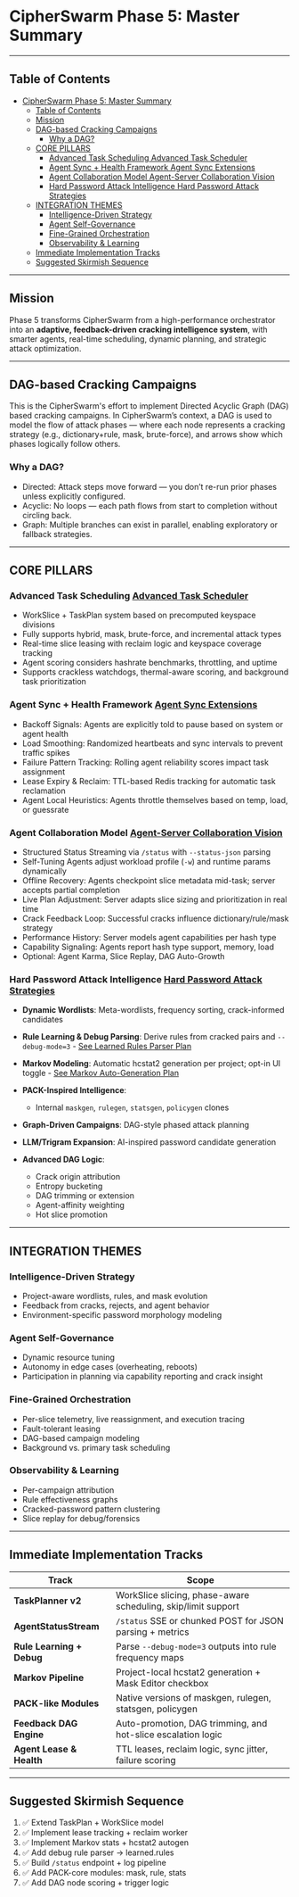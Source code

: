 # CipherSwarm Phase 5: Master Summary

---

## Table of Contents

<!-- mdformat-toc start --slug=github --no-anchors --maxlevel=3 --minlevel=1 -->

- [CipherSwarm Phase 5: Master Summary](#cipherswarm-phase-5-master-summary)
  - [Table of Contents](#table-of-contents)
  - [Mission](#mission)
  - [DAG-based Cracking Campaigns](#dag-based-cracking-campaigns)
    - [Why a DAG?](#why-a-dag)
  - [CORE PILLARS](#core-pillars)
    - [Advanced Task Scheduling Advanced Task Scheduler](#advanced-task-scheduling-advanced-task-scheduler)
    - [Agent Sync + Health Framework Agent Sync Extensions](#agent-sync--health-framework-agent-sync-extensions)
    - [Agent Collaboration Model Agent-Server Collaboration Vision](#agent-collaboration-model-agent-server-collaboration-vision)
    - [Hard Password Attack Intelligence Hard Password Attack Strategies](#hard-password-attack-intelligence-hard-password-attack-strategies)
  - [INTEGRATION THEMES](#integration-themes)
    - [Intelligence-Driven Strategy](#intelligence-driven-strategy)
    - [Agent Self-Governance](#agent-self-governance)
    - [Fine-Grained Orchestration](#fine-grained-orchestration)
    - [Observability & Learning](#observability--learning)
  - [Immediate Implementation Tracks](#immediate-implementation-tracks)
  - [Suggested Skirmish Sequence](#suggested-skirmish-sequence)

<!-- mdformat-toc end -->

---

## Mission

Phase 5 transforms CipherSwarm from a high-performance orchestrator into an **adaptive, feedback-driven cracking intelligence system**, with smarter agents, real-time scheduling, dynamic planning, and strategic attack optimization.

---

## DAG-based Cracking Campaigns

This is the CipherSwarm's effort to implement Directed Acyclic Graph (DAG) based cracking campaigns. In CipherSwarm’s context, a DAG is used to model the flow of attack phases — where each node represents a cracking strategy (e.g., dictionary+rule, mask, brute-force), and arrows show which phases logically follow others.

### Why a DAG?

- Directed: Attack steps move forward — you don’t re-run prior phases unless explicitly configured.
- Acyclic: No loops — each path flows from start to completion without circling back.
- Graph: Multiple branches can exist in parallel, enabling exploratory or fallback strategies.

---

## CORE PILLARS

### **Advanced Task Scheduling** [Advanced Task Scheduler](advanced_task_scheduler.md)

- WorkSlice + TaskPlan system based on precomputed keyspace divisions
- Fully supports hybrid, mask, brute-force, and incremental attack types
- Real-time slice leasing with reclaim logic and keyspace coverage tracking
- Agent scoring considers hashrate benchmarks, throttling, and uptime
- Supports crackless watchdogs, thermal-aware scoring, and background task prioritization

### **Agent Sync + Health Framework** [Agent Sync Extensions](agent_sync_extensions.md)

- Backoff Signals: Agents are explicitly told to pause based on system or agent health
- Load Smoothing: Randomized heartbeats and sync intervals to prevent traffic spikes
- Failure Pattern Tracking: Rolling agent reliability scores impact task assignment
- Lease Expiry & Reclaim: TTL-based Redis tracking for automatic task reclamation
- Agent Local Heuristics: Agents throttle themselves based on temp, load, or guessrate

### **Agent Collaboration Model** [Agent-Server Collaboration Vision](agent-server-collaboration-vision.md)

- Structured Status Streaming via `/status` with `--status-json` parsing
- Self-Tuning Agents adjust workload profile (`-w`) and runtime params dynamically
- Offline Recovery: Agents checkpoint slice metadata mid-task; server accepts partial completion
- Live Plan Adjustment: Server adapts slice sizing and prioritization in real time
- Crack Feedback Loop: Successful cracks influence dictionary/rule/mask strategy
- Performance History: Server models agent capabilities per hash type
- Capability Signaling: Agents report hash type support, memory, load
- Optional: Agent Karma, Slice Replay, DAG Auto-Growth

### **Hard Password Attack Intelligence** [Hard Password Attack Strategies](hard_password_attack_strategies.md)

- **Dynamic Wordlists**: Meta-wordlists, frequency sorting, crack-informed candidates

- **Rule Learning & Debug Parsing**: Derive rules from cracked pairs and `--debug-mode=3` - [See Learned Rules Parser Plan](learned_rules_parser_plan.md)

- **Markov Modeling**: Automatic hcstat2 generation per project; opt-in UI toggle - [See Markov Auto-Generation Plan](markov_autogen_plan.md)

- **PACK-Inspired Intelligence**:

    - Internal `maskgen`, `rulegen`, `statsgen`, `policygen` clones

- **Graph-Driven Campaigns**: DAG-style phased attack planning

- **LLM/Trigram Expansion**: AI-inspired password candidate generation

- **Advanced DAG Logic**:

    - Crack origin attribution
    - Entropy bucketing
    - DAG trimming or extension
    - Agent-affinity weighting
    - Hot slice promotion

---

## INTEGRATION THEMES

### Intelligence-Driven Strategy

- Project-aware wordlists, rules, and mask evolution
- Feedback from cracks, rejects, and agent behavior
- Environment-specific password morphology modeling

### Agent Self-Governance

- Dynamic resource tuning
- Autonomy in edge cases (overheating, reboots)
- Participation in planning via capability reporting and crack insight

### Fine-Grained Orchestration

- Per-slice telemetry, live reassignment, and execution tracing
- Fault-tolerant leasing
- DAG-based campaign modeling
- Background vs. primary task scheduling

### Observability & Learning

- Per-campaign attribution
- Rule effectiveness graphs
- Cracked-password pattern clustering
- Slice replay for debug/forensics

---

## Immediate Implementation Tracks

| Track                     | Scope                                                         |
| ------------------------- | ------------------------------------------------------------- |
| **TaskPlanner v2**        | WorkSlice slicing, phase-aware scheduling, skip/limit support |
| **AgentStatusStream**     | `/status` SSE or chunked POST for JSON parsing + metrics      |
| **Rule Learning + Debug** | Parse `--debug-mode=3` outputs into rule frequency maps       |
| **Markov Pipeline**       | Project-local hcstat2 generation + Mask Editor checkbox       |
| **PACK-like Modules**     | Native versions of maskgen, rulegen, statsgen, policygen      |
| **Feedback DAG Engine**   | Auto-promotion, DAG trimming, and hot-slice escalation logic  |
| **Agent Lease & Health**  | TTL leases, reclaim logic, sync jitter, failure scoring       |

---

## Suggested Skirmish Sequence

1. ✅ Extend TaskPlan + WorkSlice model
2. ✅ Implement lease tracking + reclaim worker
3. ✅ Implement Markov stats + hcstat2 autogen
4. ✅ Add debug rule parser → learned.rules
5. ✅ Build `/status` endpoint + log pipeline
6. ✅ Add PACK-core modules: mask, rule, stats
7. ✅ Add DAG node scoring + trigger logic

